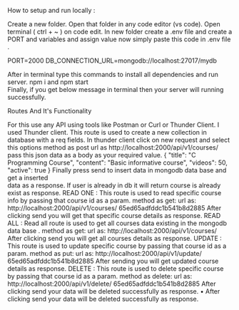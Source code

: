 How to setup and run locally :

Create a new folder.
Open that folder in any code editor (vs code).
Open terminal ( ctrl + ~ ) on code edit.
In new folder create a .env file and create a PORT and variables and assign value
now simply paste this code in .env file .

PORT=2000
DB_CONNECTION_URL=mongodb://localhost:27017/mydb

After in terminal type this commands to install all dependencies and run server.
                  npm i       and  npm start          
Finally, if you get below message in terminal then your server will running successfully.

Routes And It's Functionality

For this use any API using tools like Postman or Curl or Thunder Client. I used Thunder client.
This route is used to create a new collection in database with a req fields.
In thunder client click on new request and select this options
method as post  url as http://localhost:2000/api/v1/courses/
pass this json data as a  body as your required value.
{
 "title": "C Programming Course",
        "content": "Basic informative course",
       "videos": 50,
        "active": true
        }
Finally press send to insert data in mongodb data base and get a inserted    
data as a response.
If user is already in db it will return course is already exist as response. 
  READ ONE : 
        This route is used to read specific course info by passing that course id as a param.
         method  as get:
          url  as:   http://localhost:2000/api/v1/courses/ 65ed65adfddc1b541b8d2885
         After clicking send you will get that specific course  details as response.
  READ ALL : 
            Read all route is used to get all  courses data existing in the mongodb data base .
            method  as get:
             url  as:  http://localhost:2000/api/v1/courses/
           After clicking send you will get  all courses details as response.
  UPDATE : 
            This route is used to update specific course by passing that course id as a param.
             method  as put:
             url  as:  http://localhost:2000/api/v1/update/ 65ed65adfddc1b541b8d2885
             After sending you will get updated course details as response.
  DELETE : 
            This route is used to delete specific course by passing that course id as a param.
             method as delete:
             url  as: http://localhost:2000/api/v1/delete/ 65ed65adfddc1b541b8d2885
						 After clicking send your data will be  deleted successfully as response.
•	After clicking send your data will be  deleted successfully as response.

